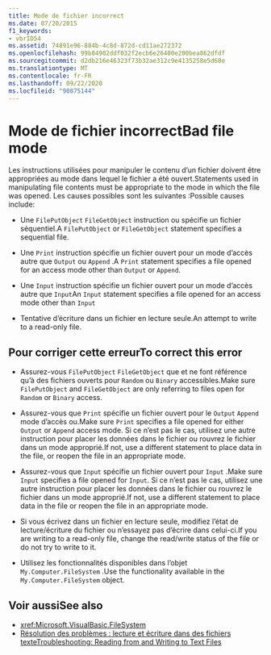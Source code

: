 ```yaml
---
title: Mode de fichier incorrect
ms.date: 07/20/2015
f1_keywords:
- vbrID54
ms.assetid: 74891e96-884b-4c8d-872d-cd11ae272372
ms.openlocfilehash: 99b84902ddf032f2ecb6e26400e200bea862dfdf
ms.sourcegitcommit: d2db216e46323f73b32ae312c9e4135258e5d68e
ms.translationtype: MT
ms.contentlocale: fr-FR
ms.lasthandoff: 09/22/2020
ms.locfileid: "90875144"
---
```

# <a name="bad-file-mode"></a><span data-ttu-id="da88c-102">Mode de fichier incorrect</span><span class="sxs-lookup"><span data-stu-id="da88c-102">Bad file mode</span></span>

<span data-ttu-id="da88c-103">Les instructions utilisées pour manipuler le contenu d’un fichier doivent être appropriées au mode dans lequel le fichier a été ouvert.</span><span class="sxs-lookup"><span data-stu-id="da88c-103">Statements used in manipulating file contents must be appropriate to the mode in which the file was opened.</span></span> <span data-ttu-id="da88c-104">Les causes possibles sont les suivantes :</span><span class="sxs-lookup"><span data-stu-id="da88c-104">Possible causes include:</span></span>  
  
- <span data-ttu-id="da88c-105">Une `FilePutObject` `FileGetObject` instruction ou spécifie un fichier séquentiel.</span><span class="sxs-lookup"><span data-stu-id="da88c-105">A `FilePutObject` or `FileGetObject` statement specifies a sequential file.</span></span>  
  
- <span data-ttu-id="da88c-106">Une `Print` instruction spécifie un fichier ouvert pour un mode d’accès autre que `Output` ou `Append` .</span><span class="sxs-lookup"><span data-stu-id="da88c-106">A `Print` statement specifies a file opened for an access mode other than `Output` or `Append`.</span></span>  
  
- <span data-ttu-id="da88c-107">Une `Input` instruction spécifie un fichier ouvert pour un mode d’accès autre que `Input`</span><span class="sxs-lookup"><span data-stu-id="da88c-107">An `Input` statement specifies a file opened for an access mode other than `Input`</span></span>  
  
- <span data-ttu-id="da88c-108">Tentative d’écriture dans un fichier en lecture seule.</span><span class="sxs-lookup"><span data-stu-id="da88c-108">An attempt to write to a read-only file.</span></span>  
  
## <a name="to-correct-this-error"></a><span data-ttu-id="da88c-109">Pour corriger cette erreur</span><span class="sxs-lookup"><span data-stu-id="da88c-109">To correct this error</span></span>  
  
- <span data-ttu-id="da88c-110">Assurez-vous `FilePutObject` `FileGetObject` que et ne font référence qu’à des fichiers ouverts pour `Random` ou `Binary` accessibles.</span><span class="sxs-lookup"><span data-stu-id="da88c-110">Make sure `FilePutObject` and `FileGetObject` are only referring to files open for `Random` or `Binary` access.</span></span>  
  
- <span data-ttu-id="da88c-111">Assurez-vous que `Print` spécifie un fichier ouvert pour le `Output` `Append` mode d’accès ou.</span><span class="sxs-lookup"><span data-stu-id="da88c-111">Make sure `Print` specifies a file opened for either `Output` or `Append` access mode.</span></span> <span data-ttu-id="da88c-112">Si ce n’est pas le cas, utilisez une autre instruction pour placer les données dans le fichier ou rouvrez le fichier dans un mode approprié.</span><span class="sxs-lookup"><span data-stu-id="da88c-112">If not, use a different statement to place data in the file, or reopen the file in an appropriate mode.</span></span>  
  
- <span data-ttu-id="da88c-113">Assurez-vous que `Input` spécifie un fichier ouvert pour `Input` .</span><span class="sxs-lookup"><span data-stu-id="da88c-113">Make sure `Input` specifies a file opened for `Input`.</span></span> <span data-ttu-id="da88c-114">Si ce n’est pas le cas, utilisez une autre instruction pour placer les données dans le fichier ou rouvrez le fichier dans un mode approprié.</span><span class="sxs-lookup"><span data-stu-id="da88c-114">If not, use a different statement to place data in the file or reopen the file in an appropriate mode.</span></span>  
  
- <span data-ttu-id="da88c-115">Si vous écrivez dans un fichier en lecture seule, modifiez l’état de lecture/écriture du fichier ou n’essayez pas d’écrire dans celui-ci.</span><span class="sxs-lookup"><span data-stu-id="da88c-115">If you are writing to a read-only file, change the read/write status of the file or do not try to write to it.</span></span>  
  
- <span data-ttu-id="da88c-116">Utilisez les fonctionnalités disponibles dans l’objet `My.Computer.FileSystem` .</span><span class="sxs-lookup"><span data-stu-id="da88c-116">Use the functionality available in the `My.Computer.FileSystem` object.</span></span>  
  
## <a name="see-also"></a><span data-ttu-id="da88c-117">Voir aussi</span><span class="sxs-lookup"><span data-stu-id="da88c-117">See also</span></span>

- <xref:Microsoft.VisualBasic.FileSystem>
- [<span data-ttu-id="da88c-118">Résolution des problèmes : lecture et écriture dans des fichiers texte</span><span class="sxs-lookup"><span data-stu-id="da88c-118">Troubleshooting: Reading from and Writing to Text Files</span></span>](../../developing-apps/programming/drives-directories-files/troubleshooting-reading-from-and-writing-to-text-files.md)
